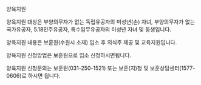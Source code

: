 양육지원


양육지원 대상은 부양의무자가 없는 독립유공자의 미성년(손) 자녀, 부양의무자가 없는 국가유공자, 5.18민주유공자, 특수임무유공자의 미성년 자녀 및 동생입니다.


양육지원 내용은 보훈원(수원시 소재) 입소 후 의식주 제공 및 교육지원입니다.


양육지원 신청방법은 보훈원으로 입소 신청하시면됩니다.


양육지원 신청문의는 보훈원(031-250-1521) 또는 보훈(지)청 및 보훈상담센터(1577-0606)로 하시면 됩니다.